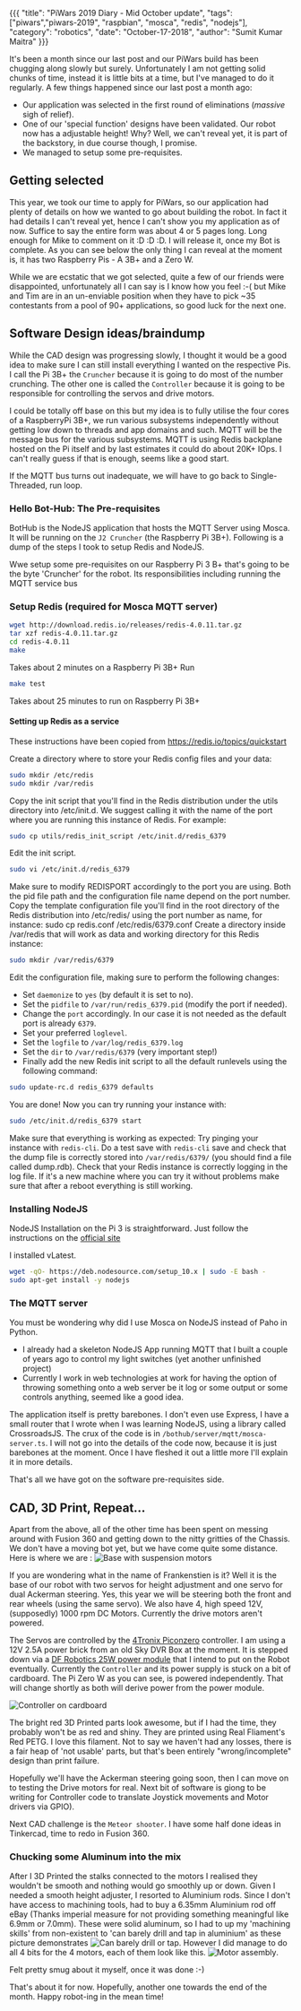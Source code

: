 {{{
  "title": "PiWars 2019 Diary - Mid October update",
  "tags": ["piwars","piwars-2019", "raspbian", "mosca", "redis", "nodejs"],
  "category": "robotics",
  "date": "October-17-2018",
  "author": "Sumit Kumar Maitra"
}}}

It's been a month since our last post and our PiWars build has been chugging along slowly but surely. Unfortunately I am not getting solid chunks of time, instead it is little bits at a time, but I've managed to do it regularly. A few things happened since our last post a month ago:

- Our application was selected in the first round of eliminations (_massive_ sigh of relief).
- One of our 'special function' designs have been validated. Our robot now has a adjustable height! Why? Well, we can't reveal yet, it is part of the backstory, in due course though, I promise.
- We managed to setup some pre-requisites.

## Getting selected

This year, we took our time to apply for PiWars, so our application had plenty of details on how we wanted to go about building the robot. In fact it had details I can't reveal yet, hence I can't show you my application as of now. Suffice to say the entire form was about 4 or 5 pages long. Long enough for Mike to comment on it :D :D :D. I will release it, once my Bot is complete. As you can see below the only thing I can reveal at the moment is, it has two Raspberry Pis - A 3B+ and a Zero W.

While we are ecstatic that we got selected, quite a few of our friends were disappointed, unfortunately all I can say is I know how you feel :-( but Mike and Tim are in an un-enviable position when they have to pick ~35 contestants from a pool of 90+ applications, so good luck for the next one.

## Software Design ideas/braindump

While the CAD design was progressing slowly, I thought it would be a good idea to make sure I can still install everything I wanted on the respective Pis. I call the Pi 3B+ the ```Cruncher``` because it is going to do most of the number crunching. The other one is called the ```Controller``` because it is going to be responsible for controlling the servos and drive motors.

I could be totally off base on this but my idea is to fully utilise the four cores of a RaspberryPi 3B+, we run various subsystems independently without getting low down to threads and app domains and such. MQTT will be the message bus for the various subsystems. MQTT is using Redis backplane hosted on the Pi itself and by last estimates it could do about 20K+ IOps. I can't really guess if that is enough, seems like a good start.

If the MQTT bus turns out inadequate, we will have to go back to Single-Threaded, run loop.

### Hello Bot-Hub: The Pre-requisites

BotHub is the NodeJS application that hosts the MQTT Server using Mosca. It will be running on the ```J2 Cruncher``` (the Raspberry Pi 3B+). Following is a dump of the steps I took to setup Redis and NodeJS.

Wwe setup some pre-requisites on our Raspberry Pi 3 B+ that's going to be the byte 'Cruncher' for the robot. Its responsibilities including running the MQTT service bus

### Setup Redis (required for Mosca MQTT server)
```bash
wget http://download.redis.io/releases/redis-4.0.11.tar.gz
tar xzf redis-4.0.11.tar.gz
cd redis-4.0.11
make
```

Takes about 2 minutes on a Raspberry Pi 3B+
Run
```bash
make test
```
Takes about 25 minutes to run on Raspberry Pi 3B+

#### Setting up Redis as a service

These instructions have been copied from https://redis.io/topics/quickstart

Create a directory where to store your Redis config files and your data:
```bash
sudo mkdir /etc/redis
sudo mkdir /var/redis
```
Copy the init script that you'll find in the Redis distribution under the utils directory into /etc/init.d. We suggest calling it with the name of the port where you are running this instance of Redis. For example:
```bash
sudo cp utils/redis_init_script /etc/init.d/redis_6379
```
Edit the init script.
```bash
sudo vi /etc/init.d/redis_6379
```
Make sure to modify REDISPORT accordingly to the port you are using. Both the pid file path and the configuration file name depend on the port number.
Copy the template configuration file you'll find in the root directory of the Redis distribution into /etc/redis/ using the port number as name, for instance:
sudo cp redis.conf /etc/redis/6379.conf
Create a directory inside /var/redis that will work as data and working directory for this Redis instance:
```bash
sudo mkdir /var/redis/6379
```
Edit the configuration file, making sure to perform the following changes:

 - Set ```daemonize``` to ```yes``` (by default it is set to no).
 - Set the ```pidfile``` to ```/var/run/redis_6379.pid``` (modify the port if needed).
 - Change the ```port``` accordingly. In our case it is not needed as the default port is already ```6379```.
 - Set your preferred ```loglevel```.
 - Set the ```logfile``` to ```/var/log/redis_6379.log```
 - Set the ```dir``` to ```/var/redis/6379``` (very important step!)
 - Finally add the new Redis init script to all the default runlevels using the following command:

```bash
sudo update-rc.d redis_6379 defaults
```
You are done! Now you can try running your instance with:
```bash
sudo /etc/init.d/redis_6379 start
```
Make sure that everything is working as expected:
Try pinging your instance with ```redis-cli```.
Do a test save with ```redis-cli``` save and check that the dump file is correctly stored into ```/var/redis/6379/``` (you should find a file called dump.rdb).
Check that your Redis instance is correctly logging in the log file.
If it's a new machine where you can try it without problems make sure that after a reboot everything is still working.

### Installing NodeJS
NodeJS Installation on the Pi 3 is straightforward. Just follow the instructions on the [official site](https://nodejs.org/en/download/package-manager/#debian-and-ubuntu-based-linux-distributions)

I installed vLatest.

```bash
wget -qO- https://deb.nodesource.com/setup_10.x | sudo -E bash -
sudo apt-get install -y nodejs
```

### The MQTT server
You must be wondering why did I use Mosca on NodeJS instead of Paho in Python.
- I already had a skeleton NodeJS App running MQTT that I built a couple of years ago to control my light switches (yet another unfinished project)
- Currently I work in web technologies at work for having the option of throwing something onto a web server be it log or some output or some controls anything, seemed like a good idea.

The application itself is pretty barebones. I don't even use Express, I have a small router that I wrote when I was learning NodeJS, using a library called CrossroadsJS. The crux of the code is in ```/bothub/server/mqtt/mosca-server.ts```. I will not go into the details of the code now, because it is just barebones at the moment. Once I have fleshed it out a little more I'll explain it in more details.

That's all we have got on the software pre-requisites side.

## CAD, 3D Print, Repeat...
Apart from the above, all of the other time has been spent on messing around with Fusion 360 and getting down to the nitty gritties of the Chassis. We don't have a moving bot yet, but we have come quite some distance. Here is where we are :
![Base with suspension motors](/posts/images/pi-wars/pw-2019-october-update-model-status.jpg)

If you are wondering what in the name of Frankenstien is it? Well it is the base of our robot with two servos for height adjustment and one servo for dual Ackerman steering. Yes, this year we will be steering both the front and rear wheels (using the same servo). We also have 4, high speed 12V, (supposedly) 1000 rpm DC Motors. Currently the drive motors aren't powered.

The Servos are controlled by the [4Tronix Piconzero](https://shop.4tronix.co.uk/collections/motor-controllers/products/4tronix-picon-zero-intelligent-robotics-controller-for-raspberry-pi) controller. I am using a 12V 2.5A power brick from an old Sky DVR Box at the moment. It is stepped down via a [DF Robotics 25W power module](https://thepihut.com/products/dc-dc-power-module-25w) that I intend to put on the Robot eventually. Currently the ```Controller``` and its power supply is stuck on a bit of cardboard. The Pi Zero W as you can see, is powered independently. That will change shortly as both will derive power from the power module.

![Controller on cardboard](/posts/images/pi-wars/pw-2019-october-update-controller-on-cardboard.jpg)

The bright red 3D Printed parts look awesome, but if I had the time, they probably won't be as red and shiny. They are printed using Real Fliament's Red PETG. I love this filament. Not to say we haven't had any losses, there is a fair heap of 'not usable' parts, but that's been entirely "wrong/incomplete" design than print failure.

Hopefully we'll have the Ackerman steering going soon, then I can move on to testing the Drive motors for real. Next bit of software is giong to be writing for Controller code to translate Joystick movements and Motor drivers via GPIO).

Next CAD challenge is the ```Meteor shooter```. I have some half done ideas in Tinkercad, time to redo in Fusion 360.

### Chucking some Aluminum into the mix
After I 3D Printed the stalks connected to the motors I realised they wouldn't be smooth and nothing would go smoothly up or down. Given I needed a smooth height adjuster, I resorted to Aluminium rods. Since I don't have access to machining tools, had to buy a 6.35mm Aluminium rod off eBay (Thanks imperial measure for not providing something meaningful like 6.9mm or 7.0mm). These were solid aluminum, so I had to up my 'machining skills' from non-existent to 'can barely drill and tap in aluminium' as these picture demonstrates ![Can barely drill or tap](/posts/images/pi-wars/pw-2019-october-update-barey-dill-tap.jpeg). However I did manage to do all 4 bits for the 4 motors, each of them look like this.
![Motor assembly](/posts/images/pi-wars/pw-2019-october-update-motor-assembly.jpeg).

Felt pretty smug about it myself, once it was done :-)

That's about it for now. Hopefully, another one towards the end of the month. Happy robot-ing in the mean time!
